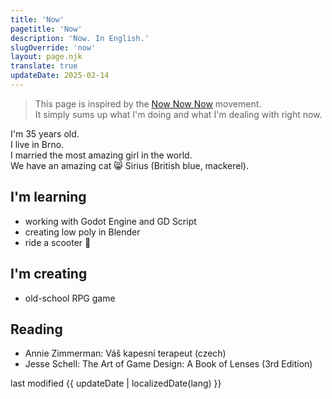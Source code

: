 ```yaml
---
title: 'Now'
pagetitle: 'Now'
description: 'Now. In English.'
slugOverride: 'now'
layout: page.njk
translate: true
updateDate: 2025-02-14
---
```

> This page is inspired by the [Now Now Now](https://nownownow.com/) movement.  
> It simply sums up what I'm doing and what I'm dealing with right now.

I'm 35 years old.  
I live in Brno.  
I married the most amazing girl in the world.  
We have an amazing cat 😸 Sirius (British blue, mackerel).  

## I'm learning

- working with Godot Engine and GD Script  
- creating low poly in Blender  
- ride a scooter 🛵  

## I'm creating

- old-school RPG game  

## Reading

- Annie Zimmerman: Váš kapesní terapeut  (czech)
- Jesse Schell: The Art of Game Design: A Book of Lenses (3rd Edition)


<p class="date-changed">last modified {{ updateDate | localizedDate(lang) }}</p>